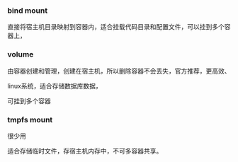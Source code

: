
### bind mount 

直接将宿主机目录映射到容器内，适合挂载代码目录和配置文件，可以挂到多个容器上，

### volume

由容器创建和管理，创建在宿主机，所以删除容器不会丢失，官方推荐，更高效、

linux系统，适合存储数据库数据，

可挂到多个容器

### tmpfs mount

很少用

适合存储临时文件，存宿主机内存中，不可多容器共享。